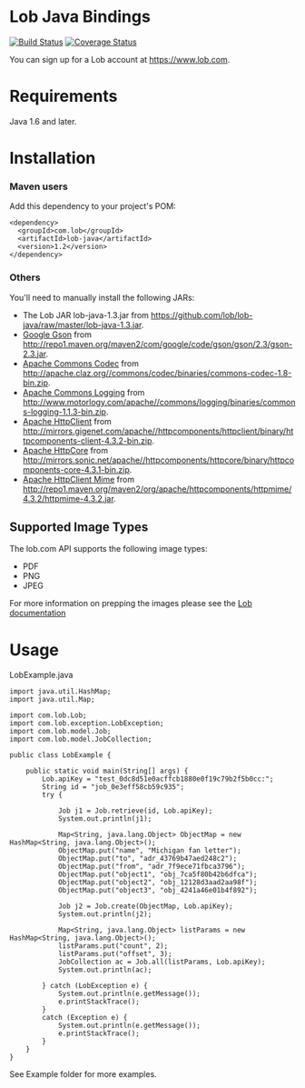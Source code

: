 # Lob Java Bindings

[![Build Status](https://secure.travis-ci.org/lob/lob-java.png)](https://travis-ci.org/lob/lob-java)
[![Coverage Status](https://coveralls.io/repos/javadev/lob-java/badge.png?branch=master)](https://coveralls.io/r/javadev/lob-java)

You can sign up for a Lob account at https://www.lob.com.

Requirements
============

Java 1.6 and later.

Installation
============

### Maven users

Add this dependency to your project's POM:

    <dependency>
      <groupId>com.lob</groupId>
      <artifactId>lob-java</artifactId>
      <version>1.2</version>
    </dependency>

### Others

You'll need to manually install the following JARs:

* The Lob JAR lob-java-1.3.jar from <https://github.com/lob/lob-java/raw/master/lob-java-1.3.jar>.
* [Google Gson](http://code.google.com/p/google-gson/) from <http://repo1.maven.org/maven2/com/google/code/gson/gson/2.3/gson-2.3.jar>.
* [Apache Commons Codec](http://commons.apache.org/proper/commons-codec/index.html) from <http://apache.claz.org//commons/codec/binaries/commons-codec-1.8-bin.zip>.
* [Apache Commons Logging](http://commons.apache.org/proper/commons-logging/) from <http://www.motorlogy.com/apache//commons/logging/binaries/commons-logging-1.1.3-bin.zip>.
* [Apache HttpClient](http://hc.apache.org/httpcomponents-client-4.3.x/index.html) from <http://mirrors.gigenet.com/apache//httpcomponents/httpclient/binary/httpcomponents-client-4.3.2-bin.zip>.
* [Apache HttpCore](http://hc.apache.org/httpcomponents-core-ga/) from <http://mirrors.sonic.net/apache//httpcomponents/httpcore/binary/httpcomponents-core-4.3.1-bin.zip>.
* [Apache HttpClient Mime](http://hc.apache.org/httpcomponents-client-ga/) from <http://repo1.maven.org/maven2/org/apache/httpcomponents/httpmime/4.3.2/httpmime-4.3.2.jar>.

Supported Image Types
--------
The lob.com API supports the following image types:

- PDF
- PNG
- JPEG

For more information on prepping the images please see the [Lob documentation](https://lob.com/docs#prepping)

Usage
=====

LobExample.java

    import java.util.HashMap;
    import java.util.Map;

    import com.lob.Lob;
    import com.lob.exception.LobException;
    import com.lob.model.Job;
    import com.lob.model.JobCollection;

    public class LobExample {

        public static void main(String[] args) {
            Lob.apiKey = "test_0dc8d51e0acffcb1880e0f19c79b2f5b0cc:";
            String id = "job_0e3eff58cb59c935";
            try {

                Job j1 = Job.retrieve(id, Lob.apiKey);
                System.out.println(j1);

                Map<String, java.lang.Object> ObjectMap = new HashMap<String, java.lang.Object>();
                ObjectMap.put("name", "Michigan fan letter");
                ObjectMap.put("to", "adr_43769b47aed248c2");
                ObjectMap.put("from", "adr_7f9ece71fbca3796");
                ObjectMap.put("object1", "obj_7ca5f80b42b6dfca");
                ObjectMap.put("object2", "obj_12128d3aad2aa98f");
                ObjectMap.put("object3", "obj_4241a46e01b4f892");

                Job j2 = Job.create(ObjectMap, Lob.apiKey);
                System.out.println(j2);

                Map<String, java.lang.Object> listParams = new HashMap<String, java.lang.Object>();
                listParams.put("count", 2);
                listParams.put("offset", 3);
                JobCollection ac = Job.all(listParams, Lob.apiKey);
                System.out.println(ac);

            } catch (LobException e) {
                System.out.println(e.getMessage());
                e.printStackTrace();
            }
            catch (Exception e) {
                System.out.println(e.getMessage());
                e.printStackTrace();
            }
        }
    }


See Example folder for more examples.
